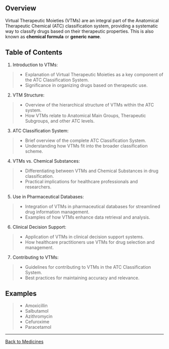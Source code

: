 ## Overview
Virtual Therapeutic Moieties (VTMs) are an integral part of the Anatomical Therapeutic Chemical (ATC) classification system, providing a systematic way to classify drugs based on their therapeutic properties.
This is also known as **chemical formula** or **generic name**.

## Table of Contents

1. Introduction to VTMs:
> * Explanation of Virtual Therapeutic Moieties as a key component of the ATC Classification System.
> * Significance in organizing drugs based on therapeutic use.

2. VTM Structure:
> * Overview of the hierarchical structure of VTMs within the ATC system.
> * How VTMs relate to Anatomical Main Groups, Therapeutic Subgroups, and other ATC levels.

3. ATC Classification System:
> * Brief overview of the complete ATC Classification System.
> * Understanding how VTMs fit into the broader classification scheme.

4. VTMs vs. Chemical Substances:
> * Differentiating between VTMs and Chemical Substances in drug classification.
> * Practical implications for healthcare professionals and researchers.

5. Use in Pharmaceutical Databases:
> * Integration of VTMs in pharmaceutical databases for streamlined drug information management.
> * Examples of how VTMs enhance data retrieval and analysis.

6. Clinical Decision Support:
> * Application of VTMs in clinical decision support systems.
> * How healthcare practitioners use VTMs for drug selection and management.

7. Contributing to VTMs:
> * Guidelines for contributing to VTMs in the ATC Classification System.
> * Best practices for maintaining accuracy and relevance.

## Examples
> * Amoxicillin
> * Salbutamol
> * Azithromycin
> * Cefuroxime
> * Paracetamol


***


[Back to Medicines](https://github.com/hmislk/hmis/wiki/Medicines)
